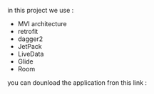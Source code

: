 in this project we use :

- MVI architecture
- retrofit
- dagger2
- JetPack
- LiveData
- Glide
- Room

you can dounload the application fron this link :[](https://drive.google.com/file/d/1QqLbqnkeM1rdENr0QKXMhPZsQy1Hnh8N/view?usp=sharing)
